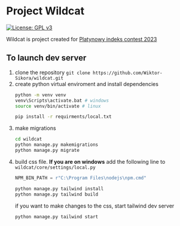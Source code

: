 # Project Wildcat
[![License: GPL v3](https://img.shields.io/badge/License-GPLv3-blue.svg)](https://www.gnu.org/licenses/gpl-3.0)

Wildcat is project created for [Platynowy indeks contest 2023](https://tu.kielce.pl/platynowy-indeks-2023/)

## To launch dev server

1. clone the repository
   `git clone https://github.com/Wiktor-Sikora/wildcat.git`
2. create python virtual enviroment and install dependencies
   ```bash
   python -m venv venv
   venv\Scripts\activate.bat # windows
   source venv/bin/activate # linux

   pip install -r requirments/local.txt
   ```
3. make migrations
   ```bash
   cd wildcat
   python manage.py makemigrations
   python manage.py migrate
   ```
4. build css file. **If you are on windows** add the following line to `wildcat/core/settings/local.py`
   ```python
   NPM_BIN_PATH = r"C:\Program Files\nodejs\npm.cmd"
   ```
   ```bash
   python manage.py tailwind install
   python manage.py tailwind build
   ```
   if you want to make changes to the css, start tailwind dev server
   ```bash
   python manage.py tailwind start
   ```
